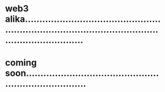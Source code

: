 # web3 alika...............................................................................................................................
# coming soon..........................................................................
